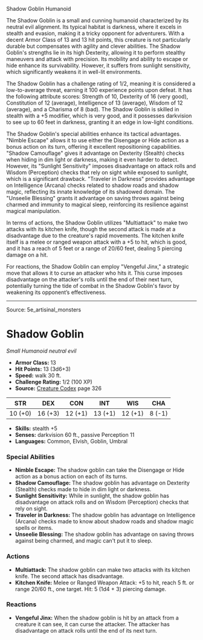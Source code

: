 <MonsterName/>Shadow Goblin</MonsterName>
<CreatureType/>Humanoid</CreatureType>

<summary>The Shadow Goblin is a small and cunning humanoid characterized by its neutral evil alignment. Its typical habitat is darkness, where it excels in stealth and evasion, making it a tricky opponent for adventurers. With a decent Armor Class of 13 and 13 hit points, this creature is not particularly durable but compensates with agility and clever abilities. The Shadow Goblin's strengths lie in its high Dexterity, allowing it to perform stealthy maneuvers and attack with precision. Its mobility and ability to escape or hide enhance its survivability. However, it suffers from sunlight sensitivity, which significantly weakens it in well-lit environments. </summary>

<detail>

The Shadow Goblin has a challenge rating of 1/2, meaning it is considered a low-to-average threat, earning it 100 experience points upon defeat. It has the following attribute scores: Strength of 10, Dexterity of 16 (very good), Constitution of 12 (average), Intelligence of 13 (average), Wisdom of 12 (average), and a Charisma of 8 (bad). The Shadow Goblin is skilled in stealth with a +5 modifier, which is very good, and it possesses darkvision to see up to 60 feet in darkness, granting it an edge in low-light conditions.

The Shadow Goblin's special abilities enhance its tactical advantages. "Nimble Escape" allows it to use either the Disengage or Hide action as a bonus action on its turn, offering it excellent repositioning capabilities. "Shadow Camouflage" gives it advantage on Dexterity (Stealth) checks when hiding in dim light or darkness, making it even harder to detect. However, its "Sunlight Sensitivity" imposes disadvantage on attack rolls and Wisdom (Perception) checks that rely on sight while exposed to sunlight, which is a significant drawback. "Traveler in Darkness" provides advantage on Intelligence (Arcana) checks related to shadow roads and shadow magic, reflecting its innate knowledge of its shadowed domain. The "Unseelie Blessing" grants it advantage on saving throws against being charmed and immunity to magical sleep, reinforcing its resilience against magical manipulation.

In terms of actions, the Shadow Goblin utilizes "Multiattack" to make two attacks with its kitchen knife, though the second attack is made at a disadvantage due to the creature's rapid movements. The kitchen knife itself is a melee or ranged weapon attack with a +5 to hit, which is good, and it has a reach of 5 feet or a range of 20/60 feet, dealing 5 piercing damage on a hit. 

For reactions, the Shadow Goblin can employ "Vengeful Jinx," a strategic move that allows it to curse an attacker who hits it. This curse imposes disadvantage on the attacker's rolls until the end of their next turn, potentially turning the tide of combat in the Shadow Goblin's favor by weakening its opponent’s effectiveness.</detail>



---

Source: 5e_artisinal_monsters

# Shadow Goblin

*Small* *Humanoid* *neutral evil*

- **Armor Class:** 13
- **Hit Points:** 13 (3d6+3)
- **Speed:** walk 30 ft.
- **Challenge Rating:** 1/2 (100 XP)
- **Source:** [Creature Codex](https://koboldpress.com/kpstore/product/creature-codex-for-5th-edition-dnd) page 326

| STR | DEX | CON | INT | WIS | CHA |
| --- | --- | --- | --- | --- | --- |
| 10 (+0) | 16 (+3) | 12 (+1) | 13 (+1) | 12 (+1) | 8 (-1) |

- **Skills:** stealth +5
- **Senses:** darkvision 60 ft., passive Perception 11
- **Languages:** Common, Elvish, Goblin, Umbral

### Special Abilities

- **Nimble Escape:** The shadow goblin can take the Disengage or Hide action as a bonus action on each of its turns.
- **Shadow Camouflage:** The shadow goblin has advantage on Dexterity (Stealth) checks made to hide in dim light or darkness.
- **Sunlight Sensitivity:** While in sunlight, the shadow goblin has disadvantage on attack rolls and on Wisdom (Perception) checks that rely on sight.
- **Traveler in Darkness:** The shadow goblin has advantage on Intelligence (Arcana) checks made to know about shadow roads and shadow magic spells or items.
- **Unseelie Blessing:** The shadow goblin has advantage on saving throws against being charmed, and magic can't put it to sleep.

### Actions

- **Multiattack:** The shadow goblin can make two attacks with its kitchen knife. The second attack has disadvantage.
- **Kitchen Knife:** Melee or Ranged Weapon Attack: +5 to hit, reach 5 ft. or range 20/60 ft., one target. Hit: 5 (1d4 + 3) piercing damage.

### Reactions

- **Vengeful Jinx:** When the shadow goblin is hit by an attack from a creature it can see, it can curse the attacker. The attacker has disadvantage on attack rolls until the end of its next turn.




